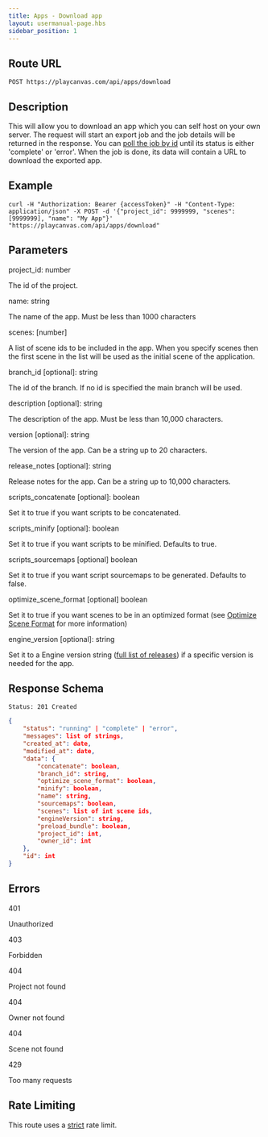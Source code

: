 ```yaml
---
title: Apps - Download app
layout: usermanual-page.hbs
sidebar_position: 1
---
```


## Route URL

```none
POST https://playcanvas.com/api/apps/download
```

## Description

This will allow you to download an app which you can self host on your own server. The request will start an export job and the job details will be returned in the response. You can [poll the job by id][2] until its status is either 'complete' or 'error'. When the job is done, its data will contain a URL to download the exported app.

## Example

```none
curl -H "Authorization: Bearer {accessToken}" -H "Content-Type: application/json" -X POST -d '{"project_id": 9999999, "scenes": [9999999], "name": "My App"}' "https://playcanvas.com/api/apps/download"
```

## Parameters

<div class="params">
<div class="parameter"><span class="param">project_id: number</span><p>The id of the project.</p></div>
<div class="parameter"><span class="param">name: string</span><p>The name of the app. Must be less than 1000 characters</p></div>
<div class="parameter"><span class="param">scenes: [number]</span><p>A list of scene ids to be included in the app. When you specify scenes then the first scene in the list will be used as the initial scene of the application.</p></div>
<div class="parameter"><span class="param">branch_id [optional]: string</span><p>The id of the branch. If no id is specified the main branch will be used.</p></div>
<div class="parameter"><span class="param">description [optional]: string</span><p>The description of the app. Must be less than 10,000 characters.</p></div>
<div class="parameter"><span class="param">version [optional]: string</span><p>The version of the app. Can be a string up to 20 characters.</p></div>
<div class="parameter"><span class="param">release_notes [optional]: string</span><p>Release notes for the app. Can be a string up to 10,000 characters.</p></div>
<div class="parameter"><span class="param">scripts_concatenate [optional]: boolean</span><p>Set it to true if you want scripts to be concatenated.</p></div>
<div class="parameter"><span class="param">scripts_minify [optional]: boolean</span><p>Set it to true if you want scripts to be minified. Defaults to true.</p></div>
<div class="parameter"><span class="param">scripts_sourcemaps [optional] boolean</span><p>Set it to true if you want script sourcemaps to be generated. Defaults to false.</p></div>
<div class="parameter"><span class="param">optimize_scene_format [optional] boolean</span><p>Set it to true if you want scenes to be in an optimized format (see <a href="/user-manual/optimization/optimizing-scene-format">Optimize Scene Format</a> for more information)</p></div>
<div class="parameter"><span class="param">engine_version [optional]: string</span><p>Set it to a Engine version string (<a href="https://github.com/playcanvas/engine/releases" target="_blank">full list of releases</a>) if a specific version is needed for the app.</p></div>
</div>

## Response Schema

```none
Status: 201 Created
```

```json
{
    "status": "running" | "complete" | "error",
    "messages": list of strings,
    "created_at": date,
    "modified_at": date,
    "data": {
        "concatenate": boolean,
        "branch_id": string,
        "optimize_scene_format": boolean,
        "minify": boolean,
        "name": string,
        "sourcemaps": boolean,
        "scenes": list of int scene ids,
        "engineVersion": string,
        "preload_bundle": boolean,
        "project_id": int,
        "owner_id": int
    },
    "id": int
}
```

## Errors

<div class="params">
<div class="parameter"><span class="param">401</span><p>Unauthorized</p></div>
<div class="parameter"><span class="param">403</span><p>Forbidden</p></div>
<div class="parameter"><span class="param">404</span><p>Project not found</p></div>
<div class="parameter"><span class="param">404</span><p>Owner not found</p></div>
<div class="parameter"><span class="param">404</span><p>Scene not found</p></div>
<div class="parameter"><span class="param">429</span><p>Too many requests</p></div>
</div>

## Rate Limiting

This route uses a [strict][1] rate limit.

[1]: /user-manual/api#rate-limiting
[2]: /user-manual/api/job-get
